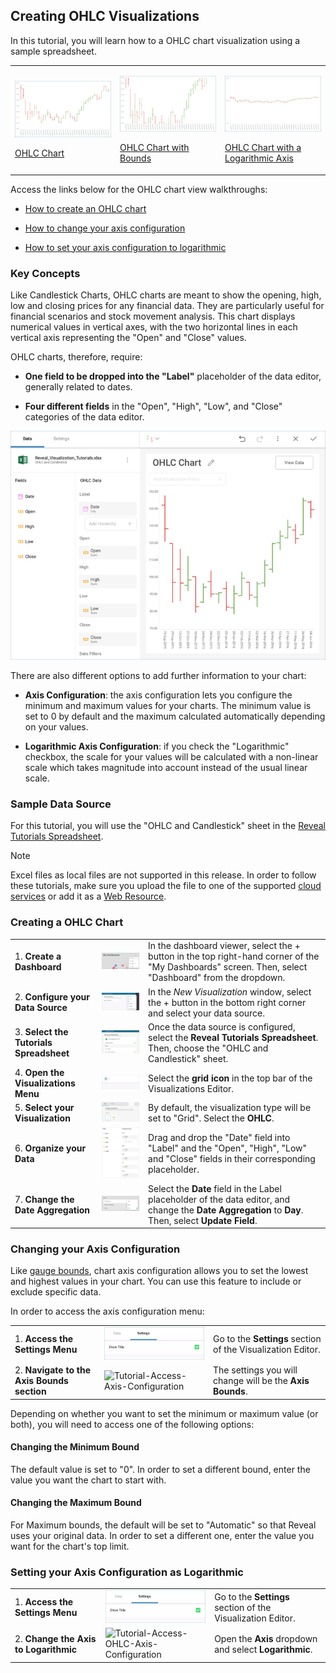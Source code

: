 ## Creating OHLC Visualizations

In this tutorial, you will learn how to a OHLC chart visualization using
a sample spreadsheet.

<table>
<colgroup>
<col style="width: 33%" />
<col style="width: 33%" />
<col style="width: 33%" />
</colgroup>
<tbody>
<tr class="odd">
<td><p><img src="images/OHLCChart_All.png" alt="OHLCChart All" /><br />
</p>
<p><a href="#create-ohlc-chart">OHLC Chart</a><br />
</p></td>
<td><p><img src="images/OHLCChartBounds_All.png" alt="OHLCChartBounds All" /><br />
</p>
<p><a href="#changing-axis-configuration">OHLC Chart with Bounds</a><br />
</p></td>
<td><p><img src="images/OHLCChartLogarithmicAxis_All.png" alt="OHLCChartLogarithmicAxis All" /><br />
</p>
<p><a href="#setting-logarithmic-axis">OHLC Chart with a Logarithmic Axis</a><br />
</p></td>
</tr>
</tbody>
</table>

Access the links below for the OHLC chart view walkthroughs:

  - [How to create an OHLC chart](#creating-ohlc-chart)

  - [How to change your axis configuration](#changing-axis-configuration)

  - [How to set your axis configuration to logarithmic](#setting-logarithmic-axis)

### Key Concepts

Like Candlestick Charts, OHLC charts are meant to show the opening,
high, low and closing prices for any financial data. They are
particularly useful for financial scenarios and stock movement analysis.
This chart displays numerical values in vertical axes, with the two
horizontal lines in each vertical axis representing the "Open" and
"Close" values.

OHLC charts, therefore, require:

  - **One field to be dropped into the "Label"** placeholder of the data
    editor, generally related to dates.

  - **Four different fields** in the "Open", "High", "Low", and "Close"
    categories of the data editor.

![OHLCChartVisualizationSettings\_All](images/OHLCChartVisualizationSettings_All.png)

There are also different options to add further information to your
chart:

  - **Axis Configuration**: the axis configuration lets you configure
    the minimum and maximum values for your charts. The minimum value is
    set to 0 by default and the maximum calculated automatically
    depending on your values.

  - **Logarithmic Axis Configuration**: if you check the "Logarithmic"
    checkbox, the scale for your values will be calculated with a
    non-linear scale which takes magnitude into account instead of the
    usual linear scale.

### Sample Data Source

For this tutorial, you will use the "OHLC and Candlestick" sheet in the
[Reveal Tutorials Spreadsheet](http://download.infragistics.com/reportplus/help/samples/Reveal_Visualization_Tutorials.xlsx).

>[!NOTE]
>Excel files as local files are not supported in this release. In order to follow these tutorials, make sure you upload the file to one of the supported [cloud services](data-sources.md) or add it as a [Web Resource](web-resource.md).

<a name='create-ohlc-chart'></a>
### Creating a OHLC Chart

|                                          |                                                                                                                          |                                                                                                                                                       |
| ---------------------------------------- | ------------------------------------------------------------------------------------------------------------------------ | ----------------------------------------------------------------------------------------------------------------------------------------------------- |
| 1\. **Create a Dashboard**               | ![Tutorials-Create-New-Dashboard](images/Tutorials-Create-New-Dashboard.png)                                             | In the dashboard viewer, select the + button in the top right-hand corner of the "My Dashboards" screen. Then, select "Dashboard" from the dropdown.  |
| 2\. **Configure your Data Source**       | ![Tutorials-Select-Data-Source](images/Tutorials-Select-Data-Source.png)                                                 | In the *New Visualization* window, select the + button in the bottom right corner and select your data source.                                        |
| 3\. **Select the Tutorials Spreadsheet** | ![Tutorials-Select-OHLC-Candlestick-Charts-Spreadsheet](images/Tutorials-Select-OHLC-Candlestick-Charts-Spreadsheet.png) | Once the data source is configured, select the **Reveal Tutorials Spreadsheet**. Then, choose the "OHLC and Candlestick" sheet.                       |
| 4\. **Open the Visualizations Menu**     | ![Tutorials-Select-Change-Visualization](images/Tutorials-Select-Change-Visualization.png)                               | Select the **grid icon** in the top bar of the Visualizations Editor.                                                                                 |
| 5\. **Select your Visualization**        | ![Tutorials-Charts-Select-OHLC-Chart](images/Tutorials-Charts-Select-OHLC-Chart.png)                                     | By default, the visualization type will be set to "Grid". Select the **OHLC**.                                                                        |
| 6\. **Organize your Data**               | ![Tutorials-TextView-Organizing-Data](images/Tutorials-CandlestickChart-Organizing-Data.png)                             | Drag and drop the "Date" field into "Label" and the "Open", "High", "Low" and "Close" fields in their corresponding placeholder.                      |
| 7\. **Change the Date Aggregation**      | ![Tutorials-CandlestickChart-Changing-Aggregation](images/Tutorials-CandlestickChart-Changing-Aggregation.png)           | Select the **Date** field in the Label placeholder of the data editor, and change the **Date Aggregation** to **Day**. Then, select **Update Field**. |

<a name='changing-axis-configuration'></a>
### Changing your Axis Configuration

Like [gauge bounds](tutorial-gauge-views.html#adding-bounds-gauge), chart axis
configuration allows you to set the lowest and highest values in your
chart. You can use this feature to include or exclude specific data.

In order to access the axis configuration menu:

|                                             |                                                                                      |                                                             |
| ------------------------------------------- | ------------------------------------------------------------------------------------ | ----------------------------------------------------------- |
| 1\. **Access the Settings Menu**            | ![Tutorials-Navigate-Settings](images/Tutorials-Navigate-Settings.png)               | Go to the **Settings** section of the Visualization Editor. |
| 2\. **Navigate to the Axis Bounds section** | ![Tutorial-Access-Axis-Configuration](images/Access-Axis-Configuration.png) | The settings you will change will be the **Axis Bounds**.   |

Depending on whether you want to set the minimum or maximum value (or
both), you will need to access one of the following options:

#### Changing the Minimum Bound

The default value is set to "0". In order to set a different bound,
enter the value you want the chart to start with.

#### Changing the Maximum Bound

For Maximum bounds, the default will be set to "Automatic" so that
Reveal uses your original data. In order to set a different one, enter
the value you want for the chart's top limit.

<a name='setting-logarithmic-axis'></a>
### Setting your Axis Configuration as Logarithmic

|                                        |                                                                                                       |                                                             |
| -------------------------------------- | ----------------------------------------------------------------------------------------------------- | ----------------------------------------------------------- |
| 1\. **Access the Settings Menu**       | ![Tutorials-Navigate-Settings](images/Tutorials-Navigate-Settings.png)                                | Go to the **Settings** section of the Visualization Editor. |
| 2\. **Change the Axis to Logarithmic** | ![Tutorial-Access-OHLC-Axis-Configuration](images/Access-Candlestick-Axis-Configuration.png) | Open the **Axis** dropdown and select **Logarithmic**.      |
